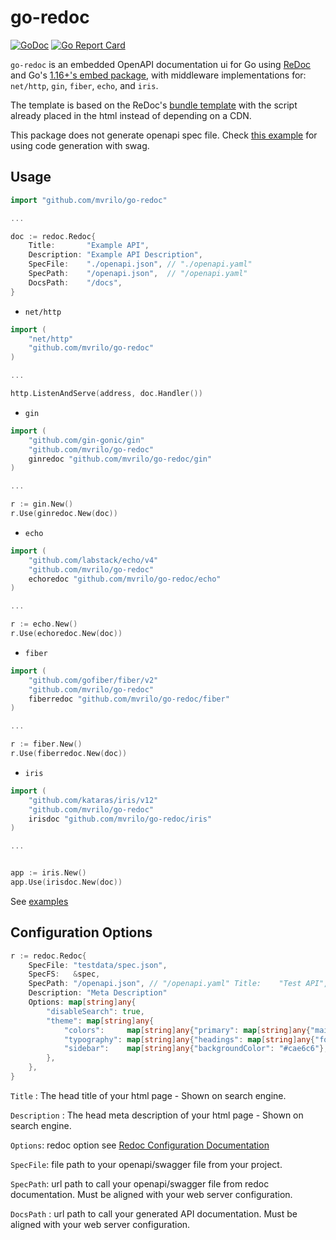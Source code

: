 # go-redoc

[![GoDoc](https://godoc.org/github.com/mvrilo/go-redoc?status.svg)](https://godoc.org/github.com/mvrilo/go-redoc)
[![Go Report Card](https://goreportcard.com/badge/github.com/mvrilo/go-redoc?_=1)](https://goreportcard.com/report/github.com/mvrilo/go-redoc?_=1)

`go-redoc` is an embedded OpenAPI documentation ui for Go using [ReDoc](https://github.com/ReDocly/redoc) and Go's [1.16+'s embed package](https://golang.org/pkg/embed/), with middleware implementations for: `net/http`, `gin`, `fiber`, `echo`, and `iris`.

The template is based on the ReDoc's [bundle template](https://github.com/ReDocly/redoc/blob/master/cli/template.hbs) with the script already placed in the html instead of depending on a CDN.

This package does not generate openapi spec file. Check [this example](_examples/gen) for using code generation with swag.

## Usage

```go
import "github.com/mvrilo/go-redoc"

...

doc := redoc.Redoc{
    Title:       "Example API",
    Description: "Example API Description",
    SpecFile:    "./openapi.json", // "./openapi.yaml"
    SpecPath:    "/openapi.json",  // "/openapi.yaml"
    DocsPath:    "/docs",
}
```

- `net/http`

```go
import (
	"net/http"
	"github.com/mvrilo/go-redoc"
)

...

http.ListenAndServe(address, doc.Handler())
```

- `gin`

```go
import (
	"github.com/gin-gonic/gin"
	"github.com/mvrilo/go-redoc"
	ginredoc "github.com/mvrilo/go-redoc/gin"
)

...

r := gin.New()
r.Use(ginredoc.New(doc))
```

- `echo`

```go
import (
	"github.com/labstack/echo/v4"
	"github.com/mvrilo/go-redoc"
	echoredoc "github.com/mvrilo/go-redoc/echo"
)

...

r := echo.New()
r.Use(echoredoc.New(doc))
```

- `fiber`

```go
import (
	"github.com/gofiber/fiber/v2"
	"github.com/mvrilo/go-redoc"
	fiberredoc "github.com/mvrilo/go-redoc/fiber"
)

...

r := fiber.New()
r.Use(fiberredoc.New(doc))
```


- `iris`

```go
import (
	"github.com/kataras/iris/v12"
	"github.com/mvrilo/go-redoc"
	irisdoc "github.com/mvrilo/go-redoc/iris"
)

...


app := iris.New()
app.Use(irisdoc.New(doc))
```


See [examples](/_examples)


## Configuration Options


```go
r := redoc.Redoc{
    SpecFile: "testdata/spec.json",
	SpecFS:   &spec,
	SpecPath: "/openapi.json", // "/openapi.yaml" Title:    "Test API",
	Description: "Meta Description"
	Options: map[string]any{
		"disableSearch": true,
		"theme": map[string]any{
			"colors":     map[string]any{"primary": map[string]any{"main": "#297b21"}},
			"typography": map[string]any{"headings": map[string]any{"fontWeight": "600"}}
			"sidebar":    map[string]any{"backgroundColor": "#cae6c6"},
		},
	},
}
```

`Title` : The head title of your html page - Shown on search engine.

`Description` : The head meta description of your html page - Shown on search engine.

`Options`: redoc option see [Redoc Configuration Documentation](https://github.com/Redocly/redoc/blob/main/docs/config.md)

`SpecFile`: file path to your openapi/swagger file from your project.

`SpecPath`: url path to call your openapi/swagger file from redoc documentation. Must be aligned with your web server configuration.

`DocsPath` : url path to call your generated API documentation. Must be aligned with your web server configuration.
